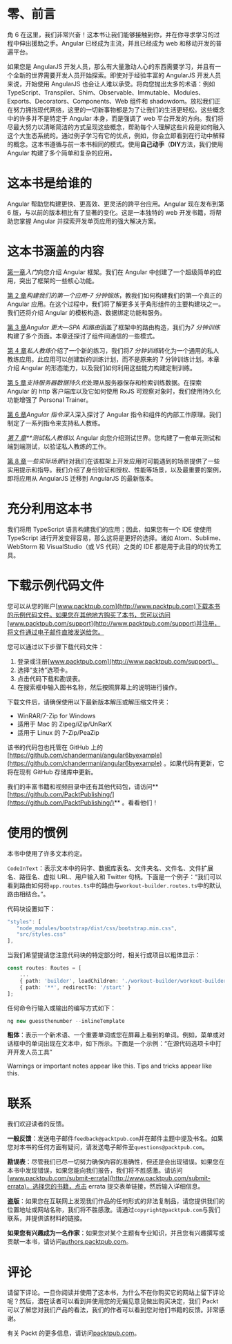 

# 零、前言

角 6 在这里，我们非常兴奋！这本书让我们能够接触到你，并在你寻求学习的过程中伸出援助之手。Angular 已经成为主流，并且已经成为 web 和移动开发的普遍平台。

如果您是 AngularJS 开发人员，那么有大量激动人心的东西需要学习，并且有一个全新的世界需要开发人员开始探索。即使对于经验丰富的 AngularJS 开发人员来说，开始使用 AngularJS 也会让人难以承受。将向您抛出太多的术语：例如 TypeScript、Transpiler、Shim、Observable、Immutable、Modules、Exports、Decorators、Components、Web 组件和 shadowdom。放松我们正在努力拥抱现代网络，这里的一切新事物都是为了让我们的生活更轻松。这些概念中的许多并不是特定于 Angular 本身，而是强调了 web 平台开发的方向。我们将尽最大努力以清晰简洁的方式呈现这些概念，帮助每个人理解这些片段是如何融入这个大生态系统的。通过例子学习有它的优点，例如，你会立即看到在行动中解释的概念。这本书遵循与前一本书相同的模式。使用**自己动手**（**DIY**方法，我们使用 Angular 构建了多个简单和复杂的应用。



# 这本书是给谁的

Angular 帮助您构建更快、更高效、更灵活的跨平台应用。Angular 现在发布到第 6 版，与以前的版本相比有了显著的变化。这是一本独特的 web 开发书籍，将帮助您掌握 Angular 并探索开发单页应用的强大解决方案。



# 这本书涵盖的内容

[第一章](1.html#I3QM0-7edc9b1e1ea341adae33006323903887)*入门*向您介绍 Angular 框架。我们在 Angular 中创建了一个超级简单的应用，突出了框架的一些核心功能。

[第 2 章](2.html#1TVKI0-7edc9b1e1ea341adae33006323903887)*构建我们的第一个应用–7 分钟锻炼*，教我们如何构建我们的第一个真正的 Angular 应用。在这个过程中，我们将了解更多关于角形组件的主要构建块之一。我们还将介绍 Angular 的模板构造、数据绑定功能和服务。

[第 3 章](3.html#3FIHQ0-7edc9b1e1ea341adae33006323903887)*Angular 更大—SPA 和路由*涵盖了框架中的路由构造，我们为*7 分钟训练*构建了多个页面。本章还探讨了组件间通信的一些模式。

[第 4 章](4.html#5BL580-7edc9b1e1ea341adae33006323903887)*私人教练*介绍了一个新的练习，我们将*7 分钟训练*转化为一个通用的私人教练应用。此应用可以创建新的训练计划，而不是原来的 7 分钟训练计划。本章介绍 Angular 的形态能力，以及我们如何利用这些能力构建定制训练。

[第 5 章](5.html#7BHQU0-7edc9b1e1ea341adae33006323903887)*支持服务器数据持久化*处理从服务器保存和检索训练数据。在探索 Angular 的 http 客户端库以及它如何使用 RxJS 可观察对象时，我们使用持久化功能增强了 Personal Trainer。

[第 6 章](6.html#885BQ0-7edc9b1e1ea341adae33006323903887)*Angular 指令深入*深入探讨了 Angular 指令和组件的内部工作原理。我们制定了一系列指令来支持私人教练。

*[第 7 章](7.html#99HFG0-7edc9b1e1ea341adae33006323903887)**测试私人教练*以 Angular 向您介绍测试世界。您构建了一套单元测试和端到端测试，以验证私人教练的工作。

[第 8 章](8.html#AIHNM0-7edc9b1e1ea341adae33006323903887)*一些实际场景*针对我们在该框架上开发应用时可能遇到的场景提供了一些实用提示和指导。我们介绍了身份验证和授权、性能等场景，以及最重要的案例，即将应用从 AngularJS 迁移到 AngularJS 的最新版本。



# 充分利用这本书

我们将用 TypeScript 语言构建我们的应用；因此，如果您有一个 IDE 使使用 TypeScript 进行开发变得容易，那么这将是更好的选择。诸如 Atom、Sublime、WebStorm 和 VisualStudio（或 VS 代码）之类的 IDE 都是用于此目的的优秀工具。



# 下载示例代码文件

您可以从您的账户[www.packtpub.com](http://www.packtpub.com)下载本书的示例代码文件。如果您在其他地方购买了本书，您可以访问[www.packtpub.com/support](http://www.packtpub.com/support)并注册，将文件通过电子邮件直接发送给您。

您可以通过以下步骤下载代码文件：

1.  登录或注册[www.packtpub.com](http://www.packtpub.com/support)。
2.  选择“支持”选项卡。
3.  点击代码下载和勘误表。
4.  在搜索框中输入图书名称，然后按照屏幕上的说明进行操作。

下载文件后，请确保使用以下最新版本解压或解压缩文件夹：

*   WinRAR/7-Zip for Windows
*   适用于 Mac 的 Zipeg/iZip/UnRarX
*   适用于 Linux 的 7-Zip/PeaZip

该书的代码包也托管在 GitHub 上的[https://github.com/chandermani/angular6byexample](https://github.com/chandermani/angular6byexample) 。如果代码有更新，它将在现有 GitHub 存储库中更新。

我们的丰富书籍和视频目录中还有其他代码包，请访问**[https://github.com/PacktPublishing/](https://github.com/PacktPublishing/)** 。看看他们！



# 使用的惯例

本书中使用了许多文本约定。

`CodeInText`：表示文本中的码字、数据库表名、文件夹名、文件名、文件扩展名、路径名、虚拟 URL、用户输入和 Twitter 句柄。下面是一个例子：“我们可以看到路由如何将`app.routes.ts`中的路由与`workout-builder.routes.ts`中的默认路由相结合。”。

代码块设置如下：

```ts
"styles": [
   "node_modules/bootstrap/dist/css/bootstrap.min.css",
   "src/styles.css"
],
```

当我们希望提请您注意代码块的特定部分时，相关行或项目以粗体显示：

```ts
const routes: Routes = [
    ...
    { path: 'builder', loadChildren: './workout-builder/workout-builder.module#WorkoutBuilderModule'},
    { path: '**', redirectTo: '/start' }
];
```

任何命令行输入或输出的编写方式如下：

```ts
ng new guessthenumber --inlineTemplate
```

**粗体**：表示一个新术语、一个重要单词或您在屏幕上看到的单词。例如，菜单或对话框中的单词出现在文本中，如下所示。下面是一个示例：“在源代码选项卡中打开开发人员工具”

Warnings or important notes appear like this. Tips and tricks appear like this.



# 联系

我们欢迎读者的反馈。

**一般反馈**：发送电子邮件`feedback@packtpub.com`并在邮件主题中提及书名。如果您对本书的任何方面有疑问，请发送电子邮件至`questions@packtpub.com`。

**勘误表**：尽管我们已尽一切努力确保内容的准确性，但还是会出现错误。如果您在本书中发现错误，如果您能向我们报告，我们将不胜感激。请访问[www.packtpub.com/submit-errata](http://www.packtpub.com/submit-errata)，选择您的书籍，点击 errata 提交表单链接，然后输入详细信息。

**盗版**：如果您在互联网上发现我们作品的任何形式的非法复制品，请您提供我们的位置地址或网站名称，我们将不胜感激。请通过`copyright@packtpub.com`与我们联系，并提供该材料的链接。

**如果您有兴趣成为一名作家**：如果您对某个主题有专业知识，并且您有兴趣撰写或贡献一本书，请访问[authors.packtpub.com](http://authors.packtpub.com/)。



# 评论

请留下评论。一旦你阅读并使用了这本书，为什么不在你购买它的网站上留下评论呢？然后，潜在读者可以看到并使用您的无偏见意见做出购买决定，我们 Packt 可以了解您对我们产品的看法，我们的作者可以看到您对他们书籍的反馈。非常感谢。

有关 Packt 的更多信息，请访问[packtpub.com](https://www.packtpub.com/)。